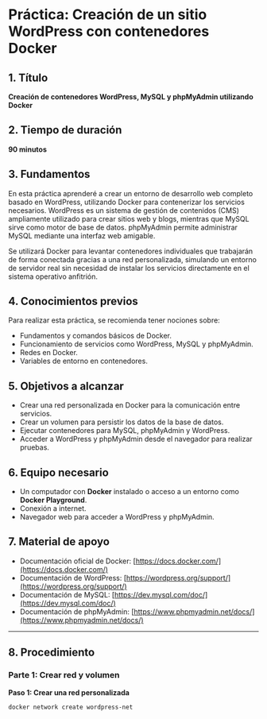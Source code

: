 # Práctica: Creación de un sitio WordPress con contenedores Docker

## 1. Título  
**Creación de contenedores WordPress, MySQL y phpMyAdmin utilizando Docker**

## 2. Tiempo de duración  
**90 minutos**

## 3. Fundamentos  

En esta práctica aprenderé a crear un entorno de desarrollo web completo basado en WordPress, utilizando Docker para contenerizar los servicios necesarios. WordPress es un sistema de gestión de contenidos (CMS) ampliamente utilizado para crear sitios web y blogs, mientras que MySQL sirve como motor de base de datos. phpMyAdmin permite administrar MySQL mediante una interfaz web amigable.

Se utilizará Docker para levantar contenedores individuales que trabajarán de forma conectada gracias a una red personalizada, simulando un entorno de servidor real sin necesidad de instalar los servicios directamente en el sistema operativo anfitrión.

## 4. Conocimientos previos

Para realizar esta práctica, se recomienda tener nociones sobre:

- Fundamentos y comandos básicos de Docker.
- Funcionamiento de servicios como WordPress, MySQL y phpMyAdmin.
- Redes en Docker.
- Variables de entorno en contenedores.

## 5. Objetivos a alcanzar

- Crear una red personalizada en Docker para la comunicación entre servicios.
- Crear un volumen para persistir los datos de la base de datos.
- Ejecutar contenedores para MySQL, phpMyAdmin y WordPress.
- Acceder a WordPress y phpMyAdmin desde el navegador para realizar pruebas.

## 6. Equipo necesario

- Un computador con **Docker** instalado o acceso a un entorno como **Docker Playground**.
- Conexión a internet.
- Navegador web para acceder a WordPress y phpMyAdmin.

## 7. Material de apoyo

- Documentación oficial de Docker: [https://docs.docker.com/](https://docs.docker.com/)
- Documentación de WordPress: [https://wordpress.org/support/](https://wordpress.org/support/)
- Documentación de MySQL: [https://dev.mysql.com/doc/](https://dev.mysql.com/doc/)
- Documentación de phpMyAdmin: [https://www.phpmyadmin.net/docs/](https://www.phpmyadmin.net/docs/)

---

## 8. Procedimiento

### Parte 1: Crear red y volumen

**Paso 1: Crear una red personalizada**

```bash
docker network create wordpress-net
